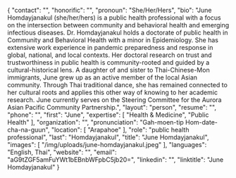 {
  "contact": "",
  "honorific": "",
  "pronoun": "She/Her/Hers",
  "bio": "June Homdayjanakul (she/her/hers) is a public health professional with a focus on the intersection between community and behavioral health and emerging infectious diseases. Dr. Homdayjanakul holds a doctorate of public health in Community and Behavioral Health with a minor in Epidemiology. She has extensive work experience in pandemic preparedness and response in global, national, and local contexts. Her doctoral research on trust and trustworthiness in public health is community-rooted and guided by a cultural-historical lens. A daughter of and sister to Thai-Chinese-Mon immigrants, June grew up as an active member of the local Asian community. Through Thai traditional dance, she has remained connected to her cultural roots and applies this other way of knowing to her academic research. June currently serves on the Steering Committee for the Aurora Asian Pacific Community Partnership.",
  "layout": "person",
  "resume": "",
  "phone": "",
  "first": "June",
  "expertise": [
    "Health & Medicine",
    "Public Health"
  ],
  "organization": "",
  "pronunciation": "Gah-moen-tip Hom-date-cha-na-guun",
  "location": [
    "Arapahoe"
  ],
  "role": "public health professional",
  "last": "Homdayjanakul",
  "title": "June Homdayjanakul",
  "images": [
    "/img/uploads/june-homdayjanakul.jpeg"
  ],
  "languages": "English, Thai",
  "website": "",
  "email": "aG9tZGF5amFuYWt1bEBnbWFpbC5jb20=",
  "linkedin": "",
  "linktitle": "June Homdayjanakul"
}
